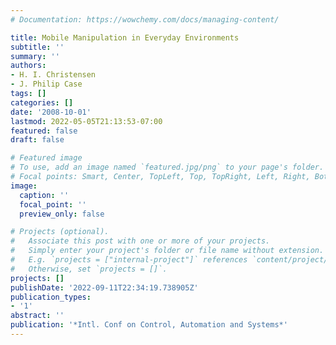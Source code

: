 ```yaml
---
# Documentation: https://wowchemy.com/docs/managing-content/

title: Mobile Manipulation in Everyday Environments
subtitle: ''
summary: ''
authors:
- H. I. Christensen
- J. Philip Case
tags: []
categories: []
date: '2008-10-01'
lastmod: 2022-05-05T21:13:53-07:00
featured: false
draft: false

# Featured image
# To use, add an image named `featured.jpg/png` to your page's folder.
# Focal points: Smart, Center, TopLeft, Top, TopRight, Left, Right, BottomLeft, Bottom, BottomRight.
image:
  caption: ''
  focal_point: ''
  preview_only: false

# Projects (optional).
#   Associate this post with one or more of your projects.
#   Simply enter your project's folder or file name without extension.
#   E.g. `projects = ["internal-project"]` references `content/project/deep-learning/index.md`.
#   Otherwise, set `projects = []`.
projects: []
publishDate: '2022-09-11T22:34:19.738905Z'
publication_types:
- '1'
abstract: ''
publication: '*Intl. Conf on Control, Automation and Systems*'
---
```

